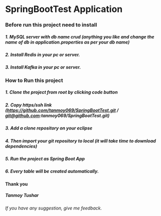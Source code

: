 # SpringBootTest Application

### Before run this project need to install

##### 1. MySQL server with db name crud (anything you like and change the name of db in application.properties as per your db name)
##### 2. Install Redis in your pc or server.
##### 3. Install Kafka in your pc or server.

### How to Run this project

##### 1. Clone the project from root by clicking code button
##### 2. Copy https/ssh link (https://github.com/tanmoy069/SpringBootTest.git / git@github.com:tanmoy069/SpringBootTest.git)
##### 3. Add a clone repository on your eclipse
##### 4. Then import your git repository to local (it will take time to download dependencies)
##### 5. Run the project as Spring Boot App
##### 6. Every table will be created automatically.


#### Thank you
##### Tanmoy Tushar
###### If you have any suggestion, give me feedback.





